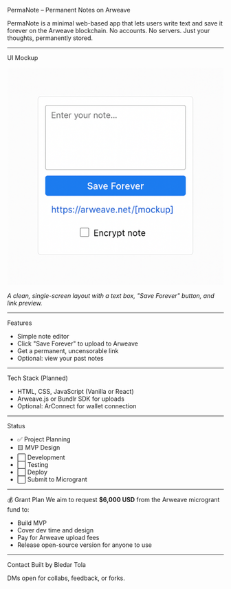 PermaNote – Permanent Notes on Arweave

PermaNote is a minimal web-based app that lets users write text and save it forever on the Arweave blockchain. No accounts. No servers. Just your thoughts, permanently stored.

---

UI Mockup

![PermaNote UI](mockup.png)

*A clean, single-screen layout with a text box, "Save Forever" button, and link preview.*

---

Features
- Simple note editor
- Click "Save Forever" to upload to Arweave
- Get a permanent, uncensorable link
- Optional: view your past notes

---

Tech Stack (Planned)
- HTML, CSS, JavaScript (Vanilla or React)
- Arweave.js or Bundlr SDK for uploads
- Optional: ArConnect for wallet connection

---

Status
- ✅ Project Planning
- 🟨 MVP Design
- ⬜️ Development
- ⬜️ Testing
- ⬜️ Deploy
- ⬜️ Submit to Microgrant

---

💰 Grant Plan
We aim to request **$6,000 USD** from the Arweave microgrant fund to:
- Build MVP
- Cover dev time and design
- Pay for Arweave upload fees
- Release open-source version for anyone to use

---

Contact
Built by Bledar Tola

DMs open for collabs, feedback, or forks.

